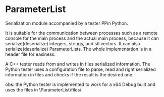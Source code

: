 # ParameterList
Serialization module accompanied by a tester PPin Python.

It is suitable for the communication between processes such as a remote console for the main process and the actual main process, because it can serialize(deserialize) integers, strings, and stl vectors. It can also serialize(deserialize) ParameterLists.
The whole implementation is in a header file for easiness.

A C++ tester reads from and writes in files serialized information.
The Python tester uses a configuration file to parse, read and right serialized information in files and checks if the result is the desired one.

obs: the Python tester is implemented to work for a x64 Debug built and uses the files in \ParameterList\files\
